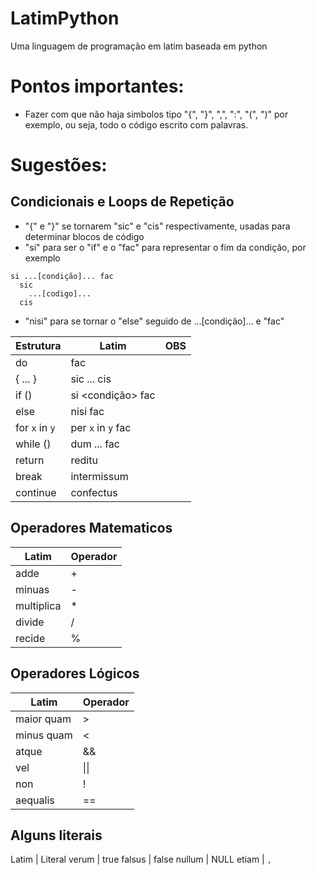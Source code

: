 # LatimPython
Uma linguagem de programação em latim baseada em python


# Pontos importantes:
  
  + Fazer com que não haja simbolos tipo "{", "}", ",", ":", "(", ")" por exemplo, ou seja, todo o código escrito com palavras.
  
# Sugestões:

## Condicionais e Loops de Repetição 

  + "{" e "}" se tornarem "sic" e "cis" respectivamente, usadas para determinar blocos de código
  + "si" para ser o "if" e o "fac" para representar o fim da condição, por exemplo 
 
```
si ...[condição]... fac
  sic
    ...[codigo]...
  cis
```
  + "nisi" para se tornar o "else" seguido de ...[condição]... e "fac"
  
  Estrutura | Latim                 | OBS
  ----------|-----------------------|--------------
  do        | fac                   | 
  { ... }   | sic ... cis           |
  if ()     | si <condição> fac     | 
  else      | nisi fac              | 
  for ```x``` in ```y```| per ```x``` in ```y``` fac | 
  while ()  | dum ... fac           | 
  return    | reditu                |
  break     | intermissum           |
  continue  | confectus             |
  
## Operadores Matematicos

  Latim | Operador
  ---------|-------
  adde | +
  minuas | -
  multiplica | *
  divide | /
  recide | %
  
  
## Operadores Lógicos

  Latim | Operador
  ------|---------
  maior quam | >
  minus quam | <
  atque | &&
  vel | \|\|
  non | !
  aequalis | ==
  
## Alguns literais

  Latim | Literal
  verum | true
  falsus | false
  nullum | NULL
  etiam | ```,```
